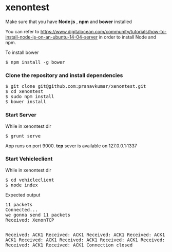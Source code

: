 # xenontest

<p>Make sure that you have <b>Node js</b> , <b>npm</b> and <b>bower</b> installed</p>

<p>You can refer to <a href="https://www.digitalocean.com/community/tutorials/how-to-install-node-js-on-an-ubuntu-14-04-server">https://www.digitalocean.com/community/tutorials/how-to-install-node-js-on-an-ubuntu-14-04-server</a>
in order to install Node and npm.</p>

<p>To install bower</p>

<pre>$ npm install -g bower</pre>

<h3>Clone the repository and install dependencies</h3>


<pre>$ git clone git@github.com:pranavkumar/xenontest.git
$ cd xenontest
$ sudo npm install
$ bower install
</pre>

<h3>Start Server</h3>
<p>While in xenontest dir</p>
<pre>
$ grunt serve  
</pre>

<p>App runs on port 9000.
<b>tcp</b> sever is available on 127.0.0.1:1337 
</p>

<h3>Start Vehicleclient</h3>
<p>While in xenontest dir</p>
<pre>
$ cd vehicleclient
$ node index
</pre>
<p>Expected output</p>
<pre>
11 packets
Connected...
we gonna send 11 packets
Received: XenonTCP

Received: ACK1
Received: ACK1
Received: ACK1
Received: ACK1
Received: ACK1
Received: ACK1
Received: ACK1
Received: ACK1
Received: ACK1
Received: ACK1
Received: ACK1
Connection closed
</pre>




